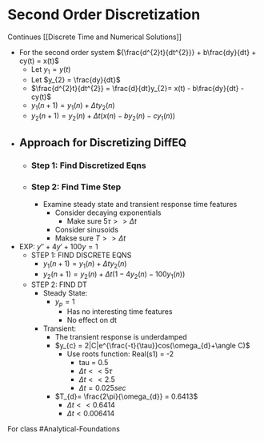 # Second Order Discretization
Continues [[Discrete Time and Numerical Solutions]]
- For the second order system ${\frac{d^{2}t}{dt^{2}}} + b\frac{dy}{dt} + cy(t) = x(t)$
	- Let $y_{1} = y(t)$
	- Let $y_{2} = \frac{dy}{dt}$
	- $\frac{d^{2}t}{dt^{2}} = \frac{d}{dt}y_{2}= x(t) - b\frac{dy}{dt} - cy(t)$
	- $y_{1}(n+1) = y_{1}(n) + \Delta t y_{2}(n)$
	- $y_{2}(n+1) = y_{2}(n) + \Delta t(x(n) - by_{2}(n) - cy_{1}(n))$ 
- ## Approach for Discretizing DiffEQ
	- ### Step 1: Find Discretized Eqns
	- ### Step 2: Find Time Step
		- Examine steady state and transient response time features
			- Consider decaying exponentials
				- Make sure $5\tau >> \Delta t$
			- Consider sinusoids
			- Makse sure $T >> \Delta t$ 
- EXP: $y'' + 4y' + 100y = 1$
	- STEP 1: FIND DISCRETE EQNS
		- $y_{1}(n+1) = y_{1}(n) + \Delta t y_{2}(n)$
		- $y_{2}(n+1) = y_{2}(n) + \Delta t(1 - 4y_{2}(n) - 100y_{1}(n))$ 
	- STEP 2: FIND DT
		- Steady State:
			- $y_{p} = 1$
				- Has no interesting time features
				- No effect on dt
		- Transient:
			- The transient response is underdamped
			- $y_{c} = 2|C|e^{\frac{-t}{\tau}}cos(\omega_{d}+\angle C)$
				- Use roots function: Real(s1) = -2
					- tau = 0.5
					- $\Delta t << 5\tau$
					- $\Delta t << 2.5$
					- $\Delta t = 0.025 sec$
			- $T_{d}= \frac{2\pi}{\omega_{d}} = 0.6413$
				- $\Delta t << 0.6414$
				- $\Delta t < 0.006414$

For class #Analytical-Foundations 